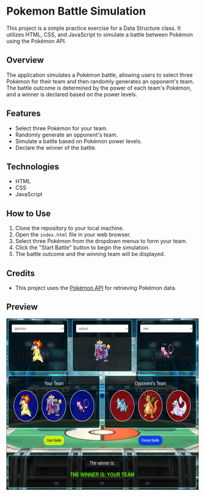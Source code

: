 # Pokemon Battle Simulation

This project is a simple practice exercise for a Data Structure class. It utilizes HTML, CSS, and JavaScript to simulate a battle between Pokémon using the Pokémon API.

## Overview

The application simulates a Pokémon battle, allowing users to select three Pokémon for their team and then randomly generates an opponent's team. The battle outcome is determined by the power of each team's Pokémon, and a winner is declared based on the power levels.

## Features

- Select three Pokémon for your team.
- Randomly generate an opponent's team.
- Simulate a battle based on Pokémon power levels.
- Declare the winner of the battle.

## Technologies

- HTML
- CSS
- JavaScript

## How to Use

1. Clone the repository to your local machine.
2. Open the `index.html` file in your web browser.
3. Select three Pokémon from the dropdown menus to form your team.
4. Click the "Start Battle" button to begin the simulation.
5. The battle outcome and the winning team will be displayed.

## Credits

- This project uses the [Pokémon API](https://pokeapi.co/) for retrieving Pokémon data.

## Preview

<div align="center">
  <img src="imgs/preview.png" alt="Pokemon Battle Simulation" style="width: 650px; height: 450px;">
</div>
